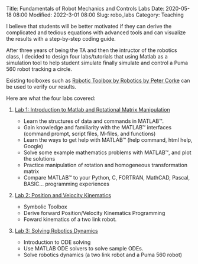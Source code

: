Title: Fundamentals of Robot Mechanics and Controls Labs
Date: 2020-05-18 08:00
Modified: 2022-3-01 08:00
Slug: robo_labs
Category: Teaching

I believe that students will be better motivated if they can derive the complicated and tedious equations with advanced tools and can visualize the results with a step-by-step coding guide.

After three years of being the TA and then the intructor of the robotics class, I decided to design four labs/tutorials that using Matlab as a simulation tool to help student simulate finally simulate and control a Puma 560 robot tracking a circle.

Existing toolboxes such as [Robotic Toolbox by Robotics by Peter Corke](https://link.springer.com/book/10.1007%2F978-3-319-54413-7) can be used to verify our results. 

Here are what the four labs covered:

1. [Lab 1: Introduction to Matlab and Rotational Matrix Manipulation]({static}/images/teaching/robotics-lab1.html)

	- Learn the structures of data and commands in MATLAB™.
	- Gain knowledge and familiarity with the MATLAB™ interfaces (command prompt, script files, M-files, and functions)
	- Learn the ways to get help with MATLAB™ (help command, html help, Google)
	- Solve some example mathematics problems with MATLAB™, and plot the solutions
	- Practice manipulation of rotation and homogeneous transformation matrix
	- Compare MATLAB™ to your Python, C, FORTRAN, MathCAD, Pascal, BASIC… programming experiences

1. [Lab 2: Position and Velocity Kinematics]({static}/images/teaching/robotics-lab2.html)

	- Symbolic Toolbox
	- Derive forward Position/Velocity Kinematics Programming
	- Foward kinematics of a two link robot. 

1. [Lab 3: Solving Robotics Dynamics]({static}/images/teaching/robotics-lab3.html)

	- Introduction to ODE solving 
	- Use MATLAB ODE solvers to solve sample ODEs. 
	- Solve robotics dynamics (a two link robot and a Puma 560 robot)

<!-- 1. [Lab 4: Position and Velocity Kinematics]({static}/images/teaching/robotics-lab4.html) -->






